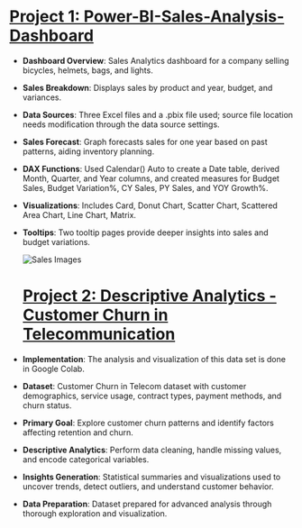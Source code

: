 # [Project 1: Power-BI-Sales-Analysis-Dashboard](https://github.com/BharathRasamadugu/Power-BI-Sales-Analysis-Dashboard)

- **Dashboard Overview**: Sales Analytics dashboard for a company selling bicycles, helmets, bags, and lights.
- **Sales Breakdown**: Displays sales by product and year, budget, and variances.
- **Data Sources**: Three Excel files and a .pbix file used; source file location needs modification through the data source settings.
- **Sales Forecast**: Graph forecasts sales for one year based on past patterns, aiding inventory planning.
- **DAX Functions**: Used Calendar() Auto to create a Date table, derived Month, Quarter, and Year columns, and created measures for Budget Sales, Budget Variation%, CY Sales, PY Sales, and YOY Growth%.
- **Visualizations**: Includes Card, Donut Chart, Scatter Chart, Scattered Area Chart, Line Chart, Matrix.
- **Tooltips**: Two tooltip pages provide deeper insights into sales and budget variations.

  ![Sales Images](https://github.com/user-attachments/assets/2a33f877-afd4-495d-9122-0a3d2f29d45a)


  # [Project 2: Descriptive Analytics - Customer Churn in Telecommunication](https://github.com/BharathRasamadugu/Descriptive-Analytics-Customer-Churn-in-Telecommunication-)
- **Implementation**: The analysis and visualization of this data set is done in Google Colab.
- **Dataset**: Customer Churn in Telecom dataset with customer demographics, service usage, contract types, payment methods, and churn status.
- **Primary Goal**: Explore customer churn patterns and identify factors affecting retention and churn.
- **Descriptive Analytics**: Perform data cleaning, handle missing values, and encode categorical variables.
- **Insights Generation**: Statistical summaries and visualizations used to uncover trends, detect outliers, and understand customer behavior.
- **Data Preparation**: Dataset prepared for advanced analysis through thorough exploration and visualization.
